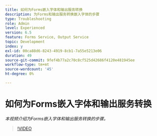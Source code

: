 ```yaml
---
title: 如何为Forms嵌入字体和输出服务转换
description: 为Forms和输出服务转换嵌入字体的步骤
type: Troubleshooting
role: Admin
level: Experienced
version: 6.5
feature: Forms Service, Output Service
topic: Development
index: y
exl-id: 00ca88d6-8243-4919-8cb1-7a55e5213e06
duration: 49
source-git-commit: 9fef4b77a2c70c8cf525d42686f4120e481945ee
workflow-type: tm+mt
source-wordcount: '45'
ht-degree: 0%

---
```


# 如何为Forms嵌入字体和输出服务转换

*本视频介绍为Forms嵌入字体和输出服务转换的步骤。*

>[!VIDEO](https://video.tv.adobe.com/v/335496?quality=12&learn=on)
